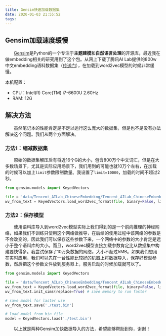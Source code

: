 ```yaml
---
title: Gensim快速加载数据集
date: 2020-01-03 21:55:52
tags:
---
```


## Gensim加载速度缓慢

&emsp;&emsp;[Gensim](https://radimrehurek.com/gensim/)是Python的一个专注于**主题建模**和**自然语言处理**的开源库，最近我在做embedding相关的研究用到了这个包。从网上下载了腾讯AI Lab提供的800w中文embedding语料数据集（[传送门](https://ai.tencent.com/ailab/nlp/embedding.html)），在加载到word2vec模型的时候非常缓慢。

<!-- more -->

本机配置：

+ CPU：Intel(R) Core(TM) i7-6600U 2.60Hz
+ RAM: 12G

## 解决方法

&emsp;&emsp;虽然笔记本的性能肯定是不足以运行这么庞大的数据集，但是也不是没有办法解决这个问题。我们从两个方面解决。

### 方法1：缩减数据集

&emsp;&emsp;原始的数据集解压后有将近16个G的大小，包含800万个中文词汇，但是在大多数场景下，尤其是实际应用场景下，我们用到的可能也就10万个左右，在加载的时候可以加上`limit`参数限制数量。我设置了`limit=10000`，加载的时间不超过2秒。

```python
from gensim.models import KeyedVectors

file = 'data/Tencent_AILab_ChineseEmbedding/Tencent_AILab_ChineseEmbedding.txt'
wv_from_text = KeyedVectors.load_word2vec_format(file, binary=False, limit=100000)
```

### 方法2：保存模型

&emsp;&emsp;使用语料库导入到word2vec模型实际上我们得到的是一个前向推理的神经网络，如果我们不训练只使用这个网络做推导，在后续的使用过程中该网络的参数是不会改变的，因此我们可以保存这些参数下来，一个网络中的参数的大小肯定是远小于整个语料库的大小。而且，word2vec模型直接加载参数肯定比从数据集中构建要快得多。我尝试保存了10万条数据的网络，大小不超过5MB。如果我们想用在实时应用，我们可以先在一台性能比较好的机器上将数据导入，保存好模型参数，然后把这个参数文件放到服务器上，服务启动的时候加载就可以了。

```python
from gensim.models import KeyedVectors

file = 'data/Tencent_AILab_ChineseEmbedding/Tencent_AILab_ChineseEmbedding.txt'
wv_from_text = KeyedVectors.load_word2vec_format(file, binary=False, limit=100000)
wv_from_text.init_sims(replace=True) # save memory to run faster

# save model for laster use
wv_from_text.save('./test.bin')

# load model from bin file
model = KeyedVectors.load('./test.bin')
```



&emsp;&emsp;以上就是两种Gensim加快数据导入的方法，希望能够帮助到你，谢谢！